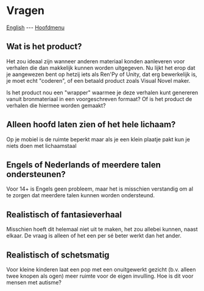 # Vragen
[English](QUESTIONS_en) --- [Hoofdmenu](.)
## Wat is het product?
Het zou ideaal zijn wanneer anderen materiaal konden aanleveren voor verhalen die dan makkelijk kunnen worden uitgegeven. Nu lijkt het erop dat je aangewezen bent op hetzij iets als Ren'Py of Unity, dat erg bewerkelijk is, je moet echt "coderen", of een betaald product zoals Visual Novel maker.  

Is het product nou een "wrapper" waarmee je deze verhalen kunt genereren vanuit bronmateriaal in een voorgeschreven formaat? Of is het product de verhalen die hiermee worden gemaakt?
## Alleen hoofd laten zien of het hele lichaam?
Op je mobiel is de ruimte beperkt maar als je een klein plaatje pakt kun je niets doen met lichaamstaal
## Engels of Nederlands of meerdere talen ondersteunen?
Voor 14+ is Engels geen probleem, maar het is misschien verstandig om al te zorgen dat meerdere talen kunnen worden ondersteund.
## Realistisch of fantasieverhaal
Misschien hoeft dit helemaal niet uit te maken, het zou allebei kunnen, naast elkaar. De vraag is alleen of het een per sé beter werkt dan het ander.
## Realistisch of schetsmatig
Voor kleine kinderen laat een pop met een onuitgewerkt gezicht (b.v. alleen twee knopen als ogen) meer ruimte voor de eigen invulling. Hoe is dit voor mensen met autisme?
